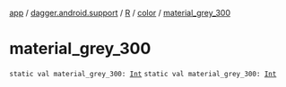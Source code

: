 [app](../../../index.md) / [dagger.android.support](../../index.md) / [R](../index.md) / [color](index.md) / [material_grey_300](./material_grey_300.md)

# material_grey_300

`static val material_grey_300: `[`Int`](https://kotlinlang.org/api/latest/jvm/stdlib/kotlin/-int/index.html)
`static val material_grey_300: `[`Int`](https://kotlinlang.org/api/latest/jvm/stdlib/kotlin/-int/index.html)